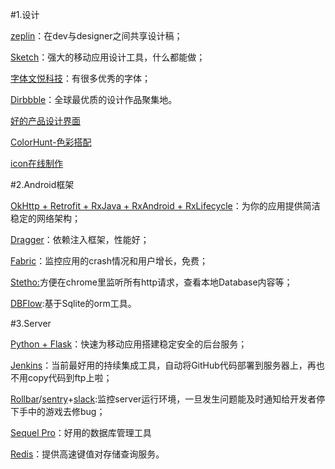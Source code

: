 #1.设计
	
[zeplin](https://zeplin.io/)：在dev与designer之间共享设计稿；

[Sketch](https://www.sketchapp.com/)：强大的移动应用设计工具，什么都能做；

[字体文悦科技](http://wytype.com/)：有很多优秀的字体；

[Dirbbble](https://dribbble.com/)：全球最优质的设计作品聚集地。

[好的产品设计界面](http://www.calltoidea.com/)

[ColorHunt-色彩搭配](http://www.colorhunt.co/)

[icon在线制作](https://romannurik.github.io/AndroidAssetStudio/index.html)


#2.Android框架

[OkHttp + Retrofit + RxJava + RxAndroid + RxLifecycle](https://github.com/square)：为你的应用提供简洁稳定的网络架构；

[Dragger](https://github.com/square/dagger)：依赖注入框架，性能好；

[Fabric](https://fabric.io/kits/android/crashlytics)：监控应用的crash情况和用户增长，免费；

[Stetho:](http://facebook.github.io/stetho/)方便在chrome里监听所有http请求，查看本地Database内容等；

[DBFlow](https://github.com/Raizlabs/DBFlow):基于Sqlite的orm工具。

#3.Server

[Python + Flask](http://flask.pocoo.org/docs/0.11/)：快速为移动应用搭建稳定安全的后台服务；

[Jenkins](https://jenkins.io/)：当前最好用的持续集成工具，自动将GitHub代码部署到服务器上，再也不用copy代码到ftp上啦；

[Rollbar](https://rollbar.com/vs/?v=a)/[sentry](https://sentry.io/for/flask/)+[slack](https://slack.com/):监控server运行环境，一旦发生问题能及时通知给开发者停下手中的游戏去修bug；

[Sequel Pro](https://www.sequelpro.com/)：好用的数据库管理工具

[Redis](https://redis.io/)：提供高速键值对存储查询服务。